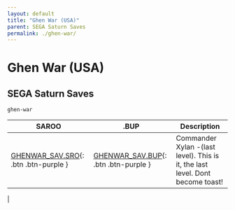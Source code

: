```yaml
---
layout: default
title: "Ghen War (USA)"
parent: SEGA Saturn Saves
permalink: ./ghen-war/
---
```

# Ghen War (USA)

## SEGA Saturn Saves

`ghen-war`

| SAROO | .BUP | Description |
|------|----------|-------------|
| [GHENWAR_SAV.SRO](GHENWAR_SAV.SRO){: .btn .btn-purple } | [GHENWAR_SAV.BUP](GHENWAR_SAV.BUP){: .btn .btn-purple } | Commander Xylan -(last level). This is it, the last level. Dont become toast! |
